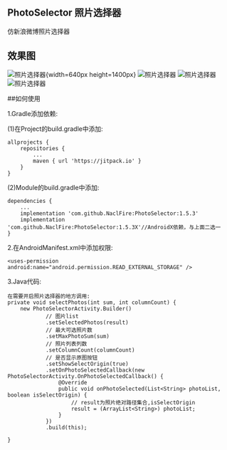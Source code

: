 ## PhotoSelector 照片选择器
仿新浪微博照片选择器
## 效果图
![照片选择器](./Demo1.png){width=640px height=1400px}
![照片选择器](./Demo2.png)
![照片选择器](./Demo3.png)
![照片选择器](./Demo4.gif)

##如何使用

1.Gradle添加依赖:

(1)在Project的build.gradle中添加:

	allprojects {
		repositories {
			...
			maven { url 'https://jitpack.io' }
		}
	}

(2)Module的build.gradle中添加:

	dependencies {
		...
	    implementation 'com.github.NaclFire:PhotoSelector:1.5.3'
	    implementation 'com.github.NaclFire:PhotoSelector:1.5.3X'//AndroidX依赖，与上面二选一
	}


2.在AndroidManifest.xml中添加权限:

	<uses-permission android:name="android.permission.READ_EXTERNAL_STORAGE" />

3.Java代码:

	在需要开启照片选择器的地方调用:
	private void selectPhotos(int sum, int columnCount) {
        new PhotoSelectorActivity.Builder()
                // 图片list
                .setSelectedPhotos(result)
                // 最大可选照片数
                .setMaxPhotoSum(sum)
                // 照片列表列数
                .setColumnCount(columnCount)
                // 是否显示原图按钮
                .setShowSelectOrigin(true)
                .setOnPhotoSelectedCallback(new PhotoSelectorActivity.OnPhotoSelectedCallback() {
                    @Override
                    public void onPhotoSelected(List<String> photoList, boolean isSelectOrigin) {
                        // result为照片绝对路径集合,isSelectOrigin
                        result = (ArrayList<String>) photoList;
                    }
                })
                .build(this);

    }
